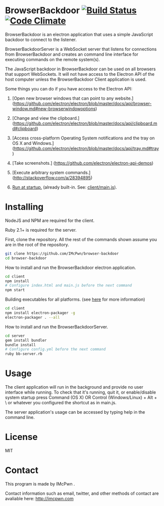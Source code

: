 BrowserBackdoor [![Build Status](https://travis-ci.org/IMcPwn/browser-backdoor.svg?branch=master)](https://travis-ci.org/IMcPwn/browser-backdoor) [![Code Climate](https://codeclimate.com/github/IMcPwn/browser-backdoor/badges/gpa.svg)](https://codeclimate.com/github/IMcPwn/browser-backdoor)
===================
BrowserBackdoor is an electron application that uses a simple JavaScript backdoor to connect to the listener.


BrowserBackdoorServer is a WebSocket server that listens for connections from BrowserBackdoor
and creates an command line interface for executing commands on the remote system(s).

The JavaScript backdoor in BrowserBackdoor can be used on all browsers that support WebSockets.
It will not have access to the Electron API of the host computer unless the BrowserBackdoor Client application is used.

Some things you can do if you have access to the Electron API:

1. [Open new browser windows that can point to any website.]
(https://github.com/electron/electron/blob/master/docs/api/browser-window.md#new-browserwindowoptions)

2. [Change and view the clipboard.]
(https://github.com/electron/electron/blob/master/docs/api/clipboard.md#clipboard)

3. [Access cross-platform Operating System notifications and the tray on OS X and Windows.]
(https://github.com/electron/electron/blob/master/docs/api/tray.md#tray)

4. [Take screenshots.]
(https://github.com/electron/electron-api-demos)

5. [Execute arbitrary system commands.]
(http://stackoverflow.com/a/28394895)

6. [Run at startup.](https://www.npmjs.com/package/auto-launch) (already built-in. See: [client/main.js](https://github.com/IMcPwn/browser-backdoor/blob/master/client/main.js)).

Installing
===================

NodeJS and NPM are required for the client.

Ruby 2.1+ is required for the server.

First, clone the repository. All the rest of the commands shown assume you are in the root of the repository.

```sh
git clone https://github.com/IMcPwn/browser-backdoor
cd browser-backdoor
```

How to install and run the BrowserBackdoor electron application.

```sh
cd client
npm install
# Configure index.html and main.js before the next command
npm start
```

Building executables for all platforms. (see [here](https://github.com/electron-userland/electron-packager) for more information)
```sh
cd client
npm install electron-packager -g
electron-packager . --all
```

How to install and run the BrowserBackdoorServer.
```sh
cd server
gem install bundler
bundle install
# Configure config.yml before the next command
ruby bb-server.rb
```

Usage
===================
The client application will run in the background and provide no user interface while running. 
To check that it's running, quit it, or enable/disable system startup press Command (OS X) OR Control (Windows/Linux) + Alt + \ or whatever you configured the shortcut as in main.js.

The server application's usage can be accessed by typing help in the command line.

License
===================
MIT


Contact
===================
This program is made by IMcPwn .

Contact information such as email, twitter, and other methods of contact are avaliable here: http://imcpwn.com
